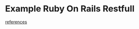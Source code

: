 # Example Ruby On Rails Restfull

<a href="https://assist-software.net/snippets/ruby-rails-crud-and-api-tutorial">references </a>

